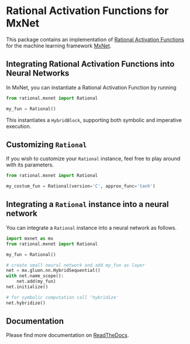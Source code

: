 # Rational Activation Functions for MxNet
This package contains an implementation of [Rational Activation Functions](https://arxiv.org/abs/1907.06732)
for the machine learning framework [MxNet](https://mxnet.apache.org).

## Integrating Rational Activation Functions into Neural Networks
In MxNet, you can instantiate a Rational Activation Function by running
```python
from rational.mxnet import Rational

my_fun = Rational()
```

This instantiates a `HybridBlock`, supporting both symbolic and imperative execution.

## Customizing `Rational`
If you wish to customize your `Rational` instance, feel free to play around with its parameters.
```python
from rational.mxnet import Rational

my_costum_fun = Rational(version='C', approx_func='tanh')
```

## Integrating a `Rational` instance into a neural network

You can integrate a `Rational` instance into a neural network as follows.
```python
import mxnet as mx
from rational.mxnet import Rational

my_fun = Rational()

# create small neural network and add my_fun as layer
net = mx.gluon.nn.HybridSequential()
with net.name_scope():
    net.add(my_fun)
net.initialize()

# for symbolic computation call 'hybridize'
net.hybridize()
```

## Documentation
Please find more documentation on [ReadTheDocs](https://rational-activations.readthedocs.io).